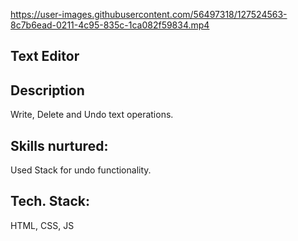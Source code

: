 https://user-images.githubusercontent.com/56497318/127524563-8c7b6ead-0211-4c95-835c-1ca082f59834.mp4


## Text Editor
## Description
Write, Delete and Undo text operations.

## Skills nurtured:
Used Stack for undo functionality.

## Tech. Stack:
HTML, CSS, JS
